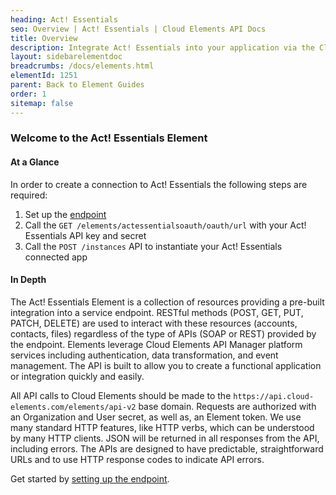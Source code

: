 ```yaml
---
heading: Act! Essentials
seo: Overview | Act! Essentials | Cloud Elements API Docs
title: Overview
description: Integrate Act! Essentials into your application via the Cloud Elements APIs.
layout: sidebarelementdoc
breadcrumbs: /docs/elements.html
elementId: 1251
parent: Back to Element Guides
order: 1
sitemap: false
---
```


### Welcome to the Act! Essentials Element


#### At a Glance

In order to create a connection to Act! Essentials the following steps are required:

1. Set up the [endpoint](actessentials-endpoint-setup.html)
2. Call the `GET /elements/actessentialsoauth/oauth/url` with your Act! Essentials API key and secret
3. Call the `POST /instances` API to instantiate your Act! Essentials connected app

#### In Depth

The Act! Essentials Element is a collection of resources providing a pre-built integration into a service endpoint. RESTful methods (POST, GET, PUT, PATCH, DELETE) are used to interact with these resources (accounts, contacts, files) regardless of the type of APIs (SOAP or REST) provided by the endpoint. Elements leverage Cloud Elements API Manager platform services including authentication, data transformation, and event management.  The API is built to allow you to create a functional application or integration quickly and easily.

All API calls to Cloud Elements should be made to the `https://api.cloud-elements.com/elements/api-v2` base domain. Requests are authorized with an Organization and User secret, as well as, an Element token.  We use many standard HTTP features, like HTTP verbs, which can be understood by many HTTP clients. JSON will be returned in all responses from the API, including errors. The APIs are designed to have predictable, straightforward URLs and to use HTTP response codes to indicate API errors.

Get started by [setting up the endpoint](actessentials-endpoint-setup.html).

